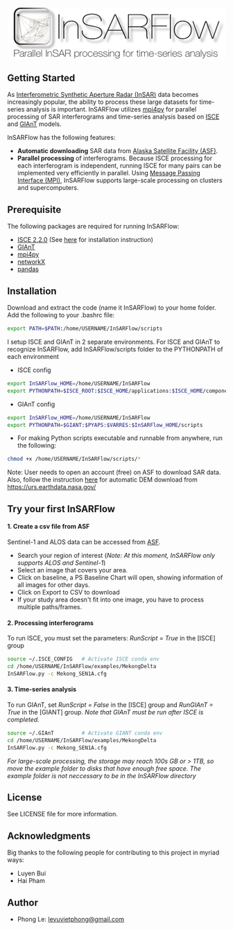 <p align="left">
<img src="logo.png" alt="" width="600"/>
</p>

## Getting Started
As [Interferometric Synthetic Aperture Radar (InSAR)](https://en.wikipedia.org/wiki/Interferometric_synthetic-aperture_radar) data becomes increasingly popular, the ability to process these large datasets for time-series analysis is important.
InSARFlow utilizes [mpi4py](https://pypi.org/project/mpi4py/) for parallel processing of SAR interferograms and time-series analysis based on [ISCE](https://winsar.unavco.org/software/isce) and [GIAnT](http://earthdef.caltech.edu/projects/giant/wiki#) models.

InSARFlow has the following features:

- **Automatic downloading** SAR data from [Alaska Satellite Facility (ASF)](https://vertex.daac.asf.alaska.edu/).
- **Parallel processing** of interferograms. Because ISCE processing for each interferogram is independent, running ISCE for many pairs can be implemented very efficiently in parallel. Using [Message Passing Interface (MPI)](https://en.wikipedia.org/wiki/Message_Passing_Interface), InSARFlow supports large-scale processing on clusters and supercomputers.

## Prerequisite

The following packages are required for running InSARFlow:

* [ISCE 2.2.0](https://winsar.unavco.org/software/isce) (See [here](https://github.com/scottyhq/isce_notes/tree/master/Ubuntu) for installation instruction)
* [GIAnT](http://earthdef.caltech.edu/projects/giant/wiki#)
* [mpi4py](https://pypi.org/project/mpi4py/)
* [networkX](https://networkx.github.io/)
* [pandas](https://pandas.pydata.org/)


## Installation
Download and extract the code (name it InSARFlow) to your home folder. Add the following to your .bashrc file:
```bash
export PATH=$PATH:/home/USERNAME/InSARFlow/scripts
```

I setup ISCE and GIAnT in 2 separate environments.
For ISCE and GIAnT to recognize InSARFlow, add InSARFlow/scripts folder to the PYTHONPATH of each environment

* ISCE config
```bash
export InSARFlow_HOME=/home/USERNAME/InSARFlow
export PYTHONPATH=$ISCE_ROOT:$ISCE_HOME/applications:$ISCE_HOME/component:$InSARFlow_HOME/scripts
```

* GIAnT config
```bash
export InSARFlow_HOME=/home/USERNAME/InSARFlow
export PYTHONPATH=$GIANT:$PYAPS:$VARRES:$InSARFlow_HOME/scripts
```

* For making Python scripts executable and runnable from anywhere, run the following:
```bash
chmod +x /home/USERNAME/InSARFlow/scripts/*
```

Note: User needs to open an account (free) on ASF to download SAR data.
Also, follow the instruction [here](https://github.com/isce-framework/isce2) for automatic DEM download from https://urs.earthdata.nasa.gov/


## Try your first InSARFlow
#### 1. Create a csv file from ASF
Sentinel-1 and ALOS data can be accessed from [ASF](https://vertex.daac.asf.alaska.edu/). 

* Search your region of interest (*Note: At this moment, InSARFlow only supports ALOS and Sentinel-1*)
* Select an image that covers your area.
* Click on baseline, a PS Baseline Chart will open, showing information of all images for other days.
* Click on Export to CSV to download
* If your study area doesn't fit into one image, you have to process multiple paths/frames. 


#### 2. Processing interferograms
To run ISCE, you must set the parameters: *RunScript = True* in the [ISCE] group
```bash
source ~/.ISCE_CONFIG   # Activate ISCE conda env
cd /home/USERNAME/InSARFlow/examples/MekongDelta
InSARFlow.py -c Mekong_SEN1A.cfg
```

#### 3. Time-series analysis
To run GIAnT, set *RunScript = False* in the [ISCE] group and *RunGIAnT = True* in the [GIANT] group.
*Note that GIAnT must be run after ISCE is completed.*
```bash
source ~/.GIAnT         # Activate GIANT conda env
cd /home/USERNAME/InSARFlow/examples/MekongDelta
InSARFlow.py -c Mekong_SEN1A.cfg
```

*For large-scale processing, the storage may reach 100s GB or > 1TB, so move the example folder to disks that have enough free space. The example folder is not neccessary to be in the InSARFlow directory*

## License
See LICENSE file for more information.


## Acknowledgments
Big thanks to the following people for contributing to this project in myriad ways:

* Luyen Bui
* Hai Pham 

## Author
* Phong Le: <levuvietphong@gmail.com>